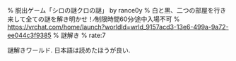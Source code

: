 % 脱出ゲーム「シロの謎クロの謎」 by rance0y
% 白と黒、二つの部屋を行き来して全ての謎を解き明かせ！⁄制限時間60分⁄途中入場不可
% https://vrchat.com/home/launch?worldId=wrld_9157acd3-13e6-499a-9a72-ee044c3f9385
% 謎解き
% rate:7

謎解きワールド.
日本語は読めたほうが良い.
